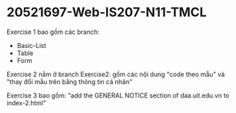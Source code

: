 # 20521697-Web-IS207-N11-TMCL

Exercise 1 bao gồm các branch:
  - Basic-List
  - Table
  - Form
 
 Exercise 2 nằm ở branch Exercise2: gồm các nội dung "code theo mẫu" và "thay đổi mẫu trên bằng thông tin cá nhân"
 
 Exercise 3 bao gồm: "add the GENERAL NOTICE section of daa.uit.edu.vn to index-2.html"

